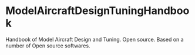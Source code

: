 # ModelAircraftDesignTuningHandbook
Handbook of Model Aircraft Design and Tuning. Open source. Based on a number of Open source softwares.
